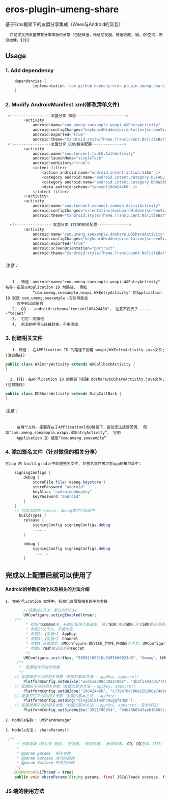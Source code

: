# eros-plugin-umeng-share
基于Eros框架下的友盟分享集成（Weex与Android的交互）：
     
      目前仅支持友盟带有分享面板的分享（包括微信，微信朋友圈，微信收藏，QQ，QQ空间，新浪微博，钉钉）
## Usage
### 1. Add dependency
```groovy
	dependencies {
	        implementation 'com.github.heynchy:eros-plugin-umeng-share:0.0.3'
	}
```
### 2. Modify AndroidManifest.xml(修改清单文件)
```java
 <!-----------------友盟分享 微信---------------------->
        <activity
            android:name="com.umeng.soexample.wxapi.WXEntryActivity"
            android:configChanges="keyboardHidden|orientation|screenSize"
            android:exported="true"
            android:theme="@android:style/Theme.Translucent.NoTitleBar" />
 <!-----------------友盟分享 QQ的相关配置-------------->
        <activity
            android:name="com.tencent.tauth.AuthActivity"
            android:launchMode="singleTask"
            android:noHistory="true">
            <intent-filter>
                <action android:name="android.intent.action.VIEW" />
                <category android:name="android.intent.category.DEFAULT" />
                <category android:name="android.intent.category.BROWSABLE" />
                <data android:scheme="tencent100424468" />
            </intent-filter>
        </activity>
        <activity
            android:name="com.tencent.connect.common.AssistActivity"
            android:configChanges="orientation|keyboardHidden|screenSize"
            android:theme="@android:style/Theme.Translucent.NoTitleBar" />

  <!-----------------友盟分享 钉钉的相关配置-------------->
        <activity
            android:name="com.umeng.soexample.ddshare.DDShareActivity"
            android:configChanges="keyboardHidden|orientation|screenSize"
            android:exported="true"
            android:screenOrientation="portrait"
            android:theme="@android:style/Theme.Translucent.NoTitleBar" />
```
######  注意：
       1 . 微信：android:name="com.umeng.soexample.wxapi.WXEntryActivity" 名称一定是以Application ID 为路径， 例如  
                “com.umeng.soexample.wxapi.WXEntryActivity” 的Application ID 就是 com.umeng.soexample；否则可能会
		 收不到回调信息
       2.  QQ ： android:scheme="tencent100424468"， 注意不要丢了------“tecent”
       3.  钉钉：同微信
       4.  新浪的声明已经被封装，不用添加
### 3. 创建相关文件
       1. 微信： 在APPlication ID 的路径下创建 wxapi/WXEntryActivity.java文件;(注意路径)
```java
public class WXEntryActivity extends WXCallbackActivity {
}
```
      2. 钉钉：在APPlication ID 的路径下创建 ddshare/DDShareActivity.java文件;(注意路径)
```java
public class DDShareActivity extends DingCallBack {
}
```
###### 注意： 

         这两个文件一定要存在于APPlicationId的路径下，否则无法接受回调， 例如“com.umeng.soexample.wxapi.WXEntryActivity”， 它的
         Application ID 就是“com.umeng.soexample”
	 
### 4. 添加签名文件（针对微信的相关分享）

    在app 的 build.gradle中配置签名文件, 将签名文件拷贝至app的根目录中：
```java
    signingConfigs {
        debug {
            storeFile file('debug.keystore')
            storePassword "android"
            keyAlias "androiddebugkey"
            keyPassword "android"
        }
    }
    // 将其添加至release, debug等打包版本中
      buildTypes {
        release {
            signingConfig signingConfigs.debug
            ......
        }

        debug {
            signingConfig signingConfigs.debug
             ......
        }
```
## 完成以上配置后就可以使用了

#### Android的参数初始化以及相关的方法介绍
    1. 在APPlication 文件中，初始化友盟和相关的平台参数
```java
        //设置LOG开关，默认为false
        UMConfigure.setLogEnabled(true);
	/**
         * 初始化common库，初始化组件化基础库, 统计SDK/推送SDK/分享SDK都必须调用此初始化接口
         * 参数1:上下文，不能为空
         * 参数2:【友盟+】 AppKey
         * 参数3:【友盟+】 Channel
         * 参数4:设备类型，UMConfigure.DEVICE_TYPE_PHONE为手机、UMConfigure.DEVICE_TYPE_BOX为盒子，默认为手机
         * 参数5:Push推送业务的secret
         */
        UMConfigure.init(this, "59892f08310c9307b60023d0", "Umeng", UMConfigure.DEVICE_TYPE_PHONE, "");
	 /**
	  *  配置相关平台的参数
	  */
	// 配置微信平台的相关参数（友盟的基本方法---appKey, appscret）
        PlatformConfig.setWeixin("wxdc1e388c3822c80b", "3baf1193c85774b3fd9d18447d76cab0");
	// 配置QQ平台的相关参数（友盟的基本方法---appKey, appscret）
        PlatformConfig.setQQZone("100424468", "c7394704798a158208a74ab60104f0ba");
	// 配置钉钉平台的相关参数（友盟的基本方法---appKey）
        PlatformConfig.setDing("dingoalmlnohc0wggfedpk");
	// 配置微博平台的相关参数（友盟的基本方法---appKey, appscret, 安全域名）
        PlatformConfig.setSinaWeibo("3921700954", "04b48b094faeb16683c32669824ebdad", "http://sns.whalecloud.com");
```
    2. Module名称： UMShareManager
    
    3. Module方法： shareParams()
```java
 /**
     * 分享面板（默认有 微信， 朋友圈， 微信收藏， 新浪微博， QQ, QQ空间，钉钉）
     *
     * @param params  相关参数
     * @param success 成功的回调
     * @param failure 失败的回调
     */
    @JSMethod(uiThread = true)
    public void shareParams(String params, final JSCallback success, final JSCallback failure)
```
### JS 端的使用方法
    
